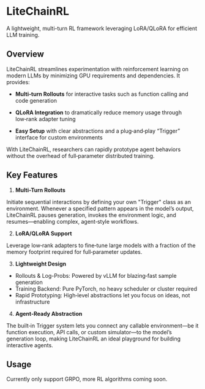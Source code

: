 # LiteChainRL

A lightweight, multi-turn RL framework leveraging LoRA/QLoRA for efficient LLM training.

## Overview

LiteChainRL streamlines experimentation with reinforcement learning on modern LLMs by minimizing GPU requirements and dependencies. It provides:

- **Multi‑turn Rollouts** for interactive tasks such as function calling and code generation

- **QLoRA Integration** to dramatically reduce memory usage through low‑rank adapter tuning

- **Easy Setup** with clear abstractions and a plug‑and‑play “Trigger” interface for custom environments

With LiteChainRL, researchers can rapidly prototype agent behaviors without the overhead of full‑parameter distributed training.

## Key Features

1. **Multi-Turn Rollouts**

Initiate sequential interactions by defining your own "Trigger" class as an environment. Whenever a specified pattern appears in the model’s output, LiteChainRL pauses generation, invokes the environment logic, and resumes—enabling complex, agent‑style workflows.

2. **LoRA/QLoRA Support**

Leverage low‑rank adapters to fine‑tune large models with a fraction of the memory footprint required for full‑parameter updates.

3. **Lightweight Design**

- Rollouts & Log-Probs: Powered by vLLM for blazing‑fast sample generation
- Training Backend: Pure PyTorch, no heavy scheduler or cluster required
- Rapid Prototyping: High‑level abstractions let you focus on ideas, not infrastructure

4. **Agent-Ready Abstraction**

The built‑in Trigger system lets you connect any callable environment—be it function execution, API calls, or custom simulator—to the model’s generation loop, making LiteChainRL an ideal playground for building interactive agents.

## Usage

Currently only support GRPO, more RL algorithms coming soon.
